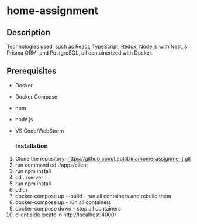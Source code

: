
# home-assignment

## Description
Technologies used, such as React, TypeScript, Redux, Node.js with Nest.js, Prisma ORM, and PostgreSQL, all containerized with Docker.

## Prerequisites
- Docker
- Docker Compose
- npm
- node.js
- VS Code/WebStorm
  
  ### Installation
1. Clone the repository: https://github.com/LaptiiDina/home-assignment.git
2. run command cd ./apps/client
3. run npm install
4.  cd ../server
5.  run npm install
6.  cd ../
7.  docker-compose up --build - run all containers and rebuild them
8.  docker-compose up - run all containers
9.  docker-compose down  - stop all containers
10.  client side locate in http://localhost:4000/
